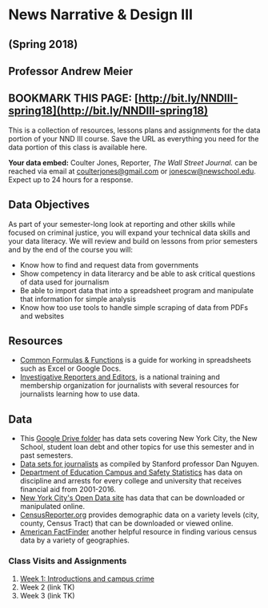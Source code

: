 # News Narrative & Design III 
## (Spring 2018)
## Professor Andrew Meier

## BOOKMARK THIS PAGE: [http://bit.ly/NNDIII-spring18](http://bit.ly/NNDIII-spring18) 

This is a collection of resources, lessons plans and assignments for the data portion of your NND III course. Save the URL as everything you need for the data portion of this class is available here. 

**Your data embed:** Coulter Jones, Reporter, _The Wall Street Journal._ can be reached via email at [coulterjones@gmail.com](mailto:coulterjones@gmail.com) or [jonescw@newschool.edu](mailto:jonescw@newschool.edu). Expect up to 24 hours for a response. 

## Data Objectives
As part of your semester-long look at reporting and other skills while focused on criminal justice, you will expand your technical data skills and your data literacy. We will review and build on lessons from prior semesters and by the end of the course you will: 
- Know how to find and request data from governments
- Show competency in data literarcy and be able to ask critical questions of data used for journalism
- Be able to import data that into a spreadsheet program and manipulate that information for simple analysis
- Know how too use tools to handle simple scraping of data from PDFs and websites

## Resources

- [Common Formulas & Functions](https://docs.google.com/document/d/1EdF8_29LYLjRPagUmEdrs_4lcOip_XT1gjDUQBrSsSM/edit#heading=h.h8oucprv8ejs) is a guide for working in spreadsheets such as Excel or Google Docs.
- [Investigative Reporters and Editors](http://ire.org), is a national training and membership organization for journalists with several resources for journalists learning how to use data. 

## Data
- This [Google Drive folder](https://drive.google.com/open?id=0BwZ0ZPmeMXDkWVp2QnRoYzBncXM) has data sets covering New York City, the New School, student loan debt and other topics for use this semester and in past semesters.
- [Data sets for journalists](http://cjlab.stanford.edu/2015/09/30/lab-launch-and-data-sets/) as compiled by Stanford professor Dan Nguyen.
- [Department of Education Campus and Safety Statistics](https://ope.ed.gov/campussafety/) has data on discipline and arrests for every college and university that receives financial aid from 2001-2016.
- [New York City's Open Data site](https://opendata.cityofnewyork.us/) has data that can be downloaded or manipulated online.
- [CensusReporter.org](http://censusreporter.org/) provides demographic data on a variety levels (city, county, Census Tract) that can be downloaded or viewed online. 
- [American FactFinder](https://factfinder.census.gov/faces/nav/jsf/pages/searchresults.xhtml?refresh=t) another helpful resource in finding various census data by a variety of geographies.

### Class Visits and Assignments
1. [Week 1: Introductions and campus crime](Week1)
2. Week 2 (link TK)
3. Week 3 (link TK)
